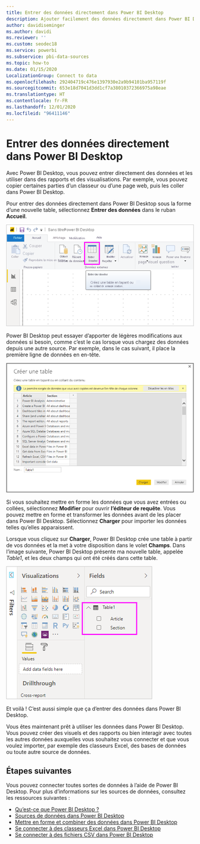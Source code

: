 ```yaml
---
title: Entrer des données directement dans Power BI Desktop
description: Ajouter facilement des données directement dans Power BI Desktop
author: davidiseminger
ms.author: davidi
ms.reviewer: ''
ms.custom: seodec18
ms.service: powerbi
ms.subservice: pbi-data-sources
ms.topic: how-to
ms.date: 01/15/2020
LocalizationGroup: Connect to data
ms.openlocfilehash: 292404719c476e1397930e2a9b94101ba957119f
ms.sourcegitcommit: 653e18d7041d3dd1cf7a38010372366975a98eae
ms.translationtype: HT
ms.contentlocale: fr-FR
ms.lasthandoff: 12/01/2020
ms.locfileid: "96411146"
---
```

# <a name="enter-data-directly-into-power-bi-desktop"></a>Entrer des données directement dans Power BI Desktop

Avec Power BI Desktop, vous pouvez entrer directement des données et les utiliser dans des rapports et des visualisations. Par exemple, vous pouvez copier certaines parties d’un classeur ou d’une page web, puis les coller dans Power BI Desktop.

Pour entrer des données directement dans Power BI Desktop sous la forme d’une nouvelle table, sélectionnez **Entrer des données** dans le ruban **Accueil**.

![Sélectionner Entrer des données dans Accueil](media/desktop-enter-data-directly-into-desktop/enter-data-directly_1.png)

Power BI Desktop peut essayer d’apporter de légères modifications aux données si besoin, comme c’est le cas lorsque vous chargez des données depuis une autre source. Par exemple, dans le cas suivant, il place la première ligne de données en en-tête.

![Données avec la première ligne comme titres de colonnes](media/desktop-enter-data-directly-into-desktop/enter-data-directly_2.png)

Si vous souhaitez mettre en forme les données que vous avez entrées ou collées, sélectionnez **Modifier** pour ouvrir **l’éditeur de requête**. Vous pouvez mettre en forme et transformer les données avant de les placer dans Power BI Desktop. Sélectionnez **Charger** pour importer les données telles qu’elles apparaissent.

Lorsque vous cliquez sur **Charger**, Power BI Desktop crée une table à partir de vos données et la met à votre disposition dans le volet **Champs**. Dans l’image suivante, Power BI Desktop présente ma nouvelle table, appelée *Table1*, et les deux champs qui ont été créés dans cette table.

![Champs chargés dans Power BI Desktop](media/desktop-enter-data-directly-into-desktop/enter-data-directly_3.png)

Et voilà ! C’est aussi simple que ça d’entrer des données dans Power BI Desktop.

Vous êtes maintenant prêt à utiliser les données dans Power BI Desktop. Vous pouvez créer des visuels et des rapports ou bien interagir avec toutes les autres données auxquelles vous souhaitez vous connecter et que vous voulez importer, par exemple des classeurs Excel, des bases de données ou toute autre source de données.

## <a name="next-steps"></a>Étapes suivantes

Vous pouvez connecter toutes sortes de données à l’aide de Power BI Desktop. Pour plus d’informations sur les sources de données, consultez les ressources suivantes :

* [Qu’est-ce que Power BI Desktop ?](../fundamentals/desktop-what-is-desktop.md)
* [Sources de données dans Power BI Desktop](desktop-data-sources.md)
* [Mettre en forme et combiner des données dans Power BI Desktop](desktop-shape-and-combine-data.md)
* [Se connecter à des classeurs Excel dans Power BI Desktop](desktop-connect-excel.md)
* [Se connecter à des fichiers CSV dans Power BI Desktop](desktop-connect-csv.md)
